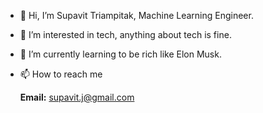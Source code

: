 - 👋 Hi, I’m Supavit Triampitak, Machine Learning Engineer.
- 👀 I’m interested in tech, anything about tech is fine.
- 🌱 I’m currently learning to be rich like Elon Musk.
- 📫 How to reach me

  __Email:__ supavit.j@gmail.com
